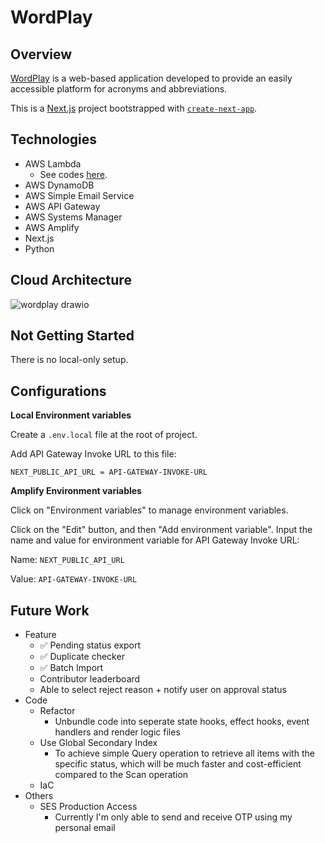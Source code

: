 # WordPlay

## Overview

[WordPlay](https://main.d36gsd7ijqrswq.amplifyapp.com/) is a web-based application developed to provide an easily accessible platform for acronyms and abbreviations.

This is a [Next.js](https://nextjs.org/) project bootstrapped with [`create-next-app`](https://github.com/vercel/next.js/tree/canary/packages/create-next-app).

## Technologies

- AWS Lambda
  - See codes [here](https://github.com/owxiang/wordplay/tree/main/aws).
- AWS DynamoDB
- AWS Simple Email Service
- AWS API Gateway
- AWS Systems Manager
- AWS Amplify
- Next.js
- Python

## Cloud Architecture

![wordplay drawio](https://github.com/owxiang/wordplay/assets/22820037/50af6a64-56b5-4172-8c70-930c1926d32b)

## Not Getting Started

There is no local-only setup.

## Configurations

**Local Environment variables**

Create a `.env.local` file at the root of project.

Add API Gateway Invoke URL to this file:

`NEXT_PUBLIC_API_URL = API-GATEWAY-INVOKE-URL`

**Amplify Environment variables**

Click on "Environment variables" to manage environment variables.

Click on the "Edit" button, and then "Add environment variable". Input the name and value for environment variable for API Gateway Invoke URL:

Name: `NEXT_PUBLIC_API_URL`

Value: `API-GATEWAY-INVOKE-URL`

## Future Work

- Feature
  - :white_check_mark: Pending status export
  - :white_check_mark: Duplicate checker
  - :white_check_mark: Batch Import
  - Contributor leaderboard
  - Able to select reject reason + notify user on approval status
- Code
  - Refactor
    - Unbundle code into seperate state hooks, effect hooks, event handlers and render logic files
  - Use Global Secondary Index
    - To achieve simple Query operation to retrieve all items with the specific status, which will be much faster and cost-efficient compared to the Scan operation
  - IaC
- Others
  - SES Production Access
    - Currently I'm only able to send and receive OTP using my personal email
